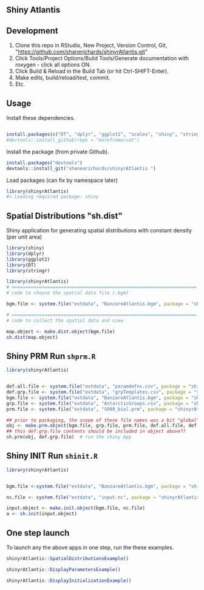 <!-- README.md is generated from README.Rmd. Please edit that file -->
Shiny Atlantis
--------------

Development
-----------

1.  Clone this repo in RStudio, New Project, Version Control, Git, "<https://github.com/shanerichards/shinyrAtlantis.git>"
2.  Click Tools/Project Options/Build Tools/Generate documentation with roxygen - click all options ON.
3.  Click Build & Reload in the Build Tab (or hit Ctrl-SHIFT-Enter).
4.  Make edits, build/reload/test, commit.
5.  Etc.

Usage
-----

Install these dependencies.

``` r

install.packages(c("DT", "dplyr", "ggplot2", "scales", "shiny", "stringr", "data.table"))
#devtools::install_github(repo = "mareframe/vat")
```

Install the package (from private Github).

``` r
install.packages("devtools")
devtools::install_git("shanearichards/shinyrAtlantis ")
```

Load packages (can fix by namespace later)

``` r
library(shinyrAtlantis)
#> Loading required package: shiny
```

Spatial Distributions "sh.dist"
-------------------------------

Shiny application for generating spatial distributions with constant density (per unit area)

``` r
library(shiny)
library(dplyr)
library(ggplot2)
library(DT)
library(stringr)

library(shinyrAtlantis)
# ====================================================================
# code to choose the spatial data file (.bgm)

bgm.file <- system.file("extdata", "BanzareAtlantis.bgm", package = "shinyrAtlantis")

# ====================================================================
# code to collect the spatial data and view

map.object <- make.dist.object(bgm.file)
sh.dist(map.object)
```

Shiny PRM Run `shprm.R`
-----------------------

``` r
library(shinyrAtlantis)


def.all.file <- system.file("extdata", "paramdefns.csv", package = "shinyrAtlantis")
def.grp.file <- system.file("extdata", "grpTemplates.csv", package = "shinyrAtlantis")
bgm.file <- system.file("extdata", "BanzareAtlantis.bgm", package = "shinyrAtlantis")
grp.file <- system.file("extdata", "AntarcticGroups.csv", package = "shinyrAtlantis")
prm.file <- system.file("extdata", "SO90_biol.prm", package = "shinyrAtlantis")

## prior to packaging, the scope of these file names was a bit "global"
obj <- make.prm.object(bgm.file, grp.file, prm.file, def.all.file, def.grp.file)
## this def.grp.file contents should be included in object above??
sh.prm(obj, def.grp.file)  # run the shiny App
```

Shiny INIT Run `shinit.R`
-------------------------

``` r
library(shinyrAtlantis)


bgm.file <-system.file("extdata", "BanzareAtlantis.bgm", package = "shinyrAtlantis")

nc.file <- system.file("extdata", "input.nc", package = "shinyrAtlantis")

input.object <- make.init.object(bgm.file, nc.file)
a <- sh.init(input.object)
```

One step launch
---------------

To launch any the above apps in one step, run the these examples.

``` r
shinyrAtlantis::SpatialDistributionsExample()
```

``` r
shinyrAtlantis::DisplayParametersExample()
```

``` r
shinyrAtlantis::DisplayInitializationExample()
```

